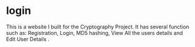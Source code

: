# login
This is a website I built for the Cryptography Project.
It has several function such as: Registration, Login, MD5 hashing, View All the users details and Edit User Details .
     
